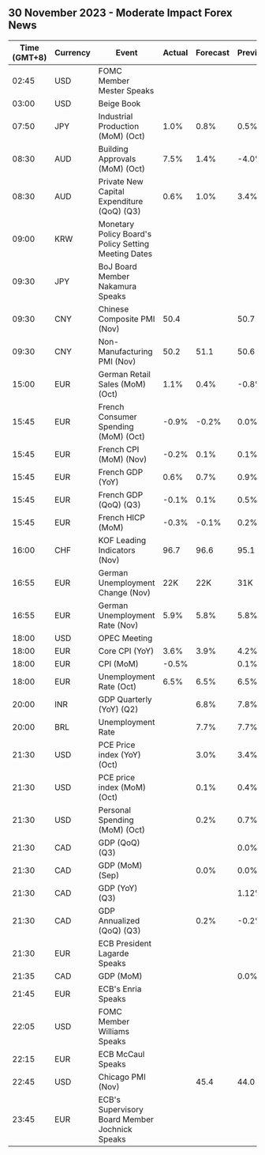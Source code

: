 ## 30 November 2023 - Moderate Impact Forex News

| Time (GMT+8) | Currency | Event | Actual | Forecast | Previous |
|------|----------|-------|--------|----------|----------|
| 02:45 | USD | FOMC Member Mester Speaks |  |  |  |
| 03:00 | USD | Beige Book |  |  |  |
| 07:50 | JPY | Industrial Production (MoM) (Oct) | 1.0% | 0.8% | 0.5% |
| 08:30 | AUD | Building Approvals (MoM) (Oct) | 7.5% | 1.4% | -4.0% |
| 08:30 | AUD | Private New Capital Expenditure (QoQ) (Q3) | 0.6% | 1.0% | 3.4% |
| 09:00 | KRW | Monetary Policy Board's Policy Setting Meeting Dates |  |  |  |
| 09:30 | JPY | BoJ Board Member Nakamura Speaks |  |  |  |
| 09:30 | CNY | Chinese Composite PMI (Nov) | 50.4 |  | 50.7 |
| 09:30 | CNY | Non-Manufacturing PMI (Nov) | 50.2 | 51.1 | 50.6 |
| 15:00 | EUR | German Retail Sales (MoM) (Oct) | 1.1% | 0.4% | -0.8% |
| 15:45 | EUR | French Consumer Spending (MoM) (Oct) | -0.9% | -0.2% | 0.0% |
| 15:45 | EUR | French CPI (MoM) (Nov) | -0.2% | 0.1% | 0.1% |
| 15:45 | EUR | French GDP (YoY) | 0.6% | 0.7% | 0.9% |
| 15:45 | EUR | French GDP (QoQ) (Q3) | -0.1% | 0.1% | 0.5% |
| 15:45 | EUR | French HICP (MoM) | -0.3% | -0.1% | 0.2% |
| 16:00 | CHF | KOF Leading Indicators (Nov) | 96.7 | 96.6 | 95.1 |
| 16:55 | EUR | German Unemployment Change (Nov) | 22K | 22K | 31K |
| 16:55 | EUR | German Unemployment Rate (Nov) | 5.9% | 5.8% | 5.8% |
| 18:00 | USD | OPEC Meeting |  |  |  |
| 18:00 | EUR | Core CPI (YoY) | 3.6% | 3.9% | 4.2% |
| 18:00 | EUR | CPI (MoM) | -0.5% |  | 0.1% |
| 18:00 | EUR | Unemployment Rate (Oct) | 6.5% | 6.5% | 6.5% |
| 20:00 | INR | GDP Quarterly (YoY) (Q2) |  | 6.8% | 7.8% |
| 20:00 | BRL | Unemployment Rate |  | 7.7% | 7.7% |
| 21:30 | USD | PCE Price index (YoY) (Oct) |  | 3.0% | 3.4% |
| 21:30 | USD | PCE price index (MoM) (Oct) |  | 0.1% | 0.4% |
| 21:30 | USD | Personal Spending (MoM) (Oct) |  | 0.2% | 0.7% |
| 21:30 | CAD | GDP (QoQ) (Q3) |  |  | 0.0% |
| 21:30 | CAD | GDP (MoM) (Sep) |  | 0.0% | 0.0% |
| 21:30 | CAD | GDP (YoY) (Q3) |  |  | 1.12% |
| 21:30 | CAD | GDP Annualized (QoQ) (Q3) |  | 0.2% | -0.2% |
| 21:30 | EUR | ECB President Lagarde Speaks |  |  |  |
| 21:35 | CAD | GDP (MoM) |  |  | 0.0% |
| 21:45 | EUR | ECB's Enria Speaks |  |  |  |
| 22:05 | USD | FOMC Member Williams Speaks |  |  |  |
| 22:15 | EUR | ECB McCaul Speaks |  |  |  |
| 22:45 | USD | Chicago PMI (Nov) |  | 45.4 | 44.0 |
| 23:45 | EUR | ECB's Supervisory Board Member Jochnick Speaks |  |  |  |
